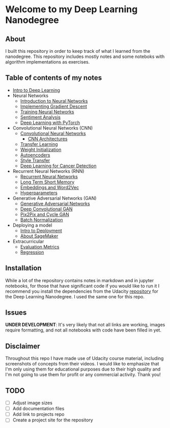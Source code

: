 # Welcome to my Deep Learning Nanodegree

## About

I built this repository in order to keep track of what I learned from the nanodegree. This repository includes mostly notes and some noteboks with algorithm implementations as exercises. 

## Table of contents of my notes

- [Intro to Deep Learning](part-1/Intro_to_NumPy.ipynb)
- Neural Networks
	- [Introduction to Neural Networks](part-2/Introduction_to_Neural_Networks.ipynb)
	- [Implementing Gradient Descent](part-2/Implementing_Gradient_Descent.ipynb)
	- [Training Neural Networks](part-2/Training_Neural_Networks.ipynb)
	- [Sentiment Analysis](part-2/sentiment-analysis-network/Sentiment_Classification_Projects.ipynb)
	- [Deep Learning with PyTorch](part-2/intro-to-pytorch)
- Convolutional Neural Networks (CNN)
	- [Convolutional Neural Networks](part-3/Convolutional_Neural_Networks_Notes.ipynb)
		- [CNN Architectures](part-3/CNN_Architectures.ipynb)
	- [Transfer Learning](part-3/Transfer_Learning_Notes.ipynb)
	- [Weight Initialization](part-3/Weight_Initialization_Notes.ipynb)
	- [Autoencoders](part-3/Autoencoders_notes.ipynb)
	- [Style Transfer](part-3/Style_Transfer_Notes.ipynb)
	- [Deep Learning for Cancer Detection](part-3/Deep_Learning_for_Cancer_Detection.ipynb)
- Recurrent Neural Networks (RNN)
	- [Recurrent Neural Networks](Recurrent_Neural_Networks_Notes.ipynb)
	- [Long Term Short Memory](LSTM_Notes.ipynb)
	- [Embeddings and Word2Vec](Embeddings_Word2Vec.ipynb)
	- [Hyperparameters](Hyperparameters_Notes.ipynb)
- Generative Adversarial Networks (GAN)
	- [Generative Adversarial Networks](Generative_Adversarial_Networks_notes.ipynb)
	- [Deep Convolutional GAN](Deep_Convolutional_GANs_notes.ipynb)
	- [Pix2Pix and Cycle GAN](Pix2Pix_and_CycleGAN_notes.ipynb)
	- [Batch Normalization](Batch_Normalization.ipynb)
- Deploying a model
	- [Intro to Deployment](Intro_Deployment_notes.ipynb)
	- [About SageMaker](SageMaker_Notes.ipynb)
- Extracurricular
	- [Evaluation Metrics](extra/Evaluation_Metrics.ipynb)
	- [Regression](extra/Regression.ipynb)

## Installation

While a lot of the repository contains notes in markdown and in jupyter notebooks, for those that have significant code if you would like to run it I recommend you install the dependencies from the Udacity [repository](https://github.com/udacity/deep-learning-v2-pytorch#dependencies) for the Deep Learning Nanodegree. I used the same one for this repo.

## Issues
**UNDER DEVELOPMENT**: It's very likely that not all links are working, images require formatting, and not all notebooks with code have been filled in yet.

## Disclaimer

Throughout this repo I have made use of Udacity course material, including screenshots of concepts from their videos. I would like to emphasize that I'm only using them for educational purposes due to their high quality and I'm not going to use them for profit or any commercial activity. Thank you!

## TODO
- [ ] Adjust image sizes
- [ ] Add documentation files
- [ ] Add link to projects repo
- [ ] Create a project site for the repository